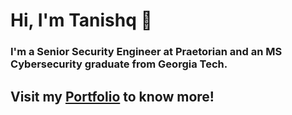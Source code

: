 # Hi, I'm Tanishq 👋

### I'm a Senior Security Engineer at Praetorian and an MS Cybersecurity graduate from Georgia Tech.

## Visit my [Portfolio](https://tanishq.page) to know more!

